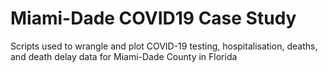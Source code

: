 # Miami-Dade COVID19 Case Study
Scripts used to wrangle and plot COVID-19 testing, hospitalisation, deaths, and death delay data for Miami-Dade County in Florida
